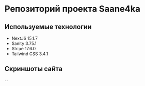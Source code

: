 # Репозиторий проекта Saane4ka

## Используемые технологии

- NextJS 15.1.7
- Sanity 3.75.1
- Stripe 17.6.0
- Tailwind CSS 3.4.1

## Скриншоты сайта

--
